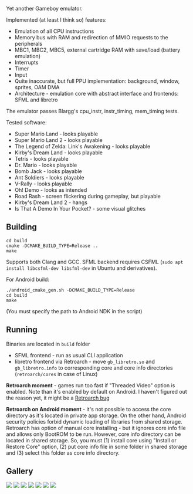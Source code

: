 Yet another Gameboy emulator.

Implemented (at least I think so) features:
* Emulation of all CPU instructions
* Memory bus with RAM and redirection of MMIO requests to the peripherals
* MBC1, MBC2, MBC5, external cartridge RAM with save/load (battery emulation)
* Interrupts
* Timer
* Input
* Quite inaccurate, but full PPU implementation: background, window, sprites, OAM DMA
* Architecture - emulation core with abstract interface and frontends: SFML and libretro

The emulator passes Blargg's cpu_instr, instr_timing, mem_timing tests.

Tested software:
* Super Mario Land - looks playable
* Super Mario Land 2 - looks playable
* The Legend of Zelda: Link's Awakening - looks playable
* Kirby's Dream Land - looks playable
* Tetris - looks playable
* Dr. Mario - looks playable
* Bomb Jack - looks playable
* Ant Soldiers - looks playable
* V-Rally - looks playable
* Oh! Demo - looks as intended
* Road Rash - screen flickering during gameplay, but playable
* Kirby's Dream Land 2 - hangs
* Is That A Demo In Your Pocket? - some visual glitches

## Building

```
cd build
cmake -DCMAKE_BUILD_TYPE=Release ..
make
```

Supports both Clang and GCC. SFML backend requires CSFML (`sudo apt install libcsfml-dev libsfml-dev` in Ubuntu and derivatives).

For Android build:
```
./android_cmake_gen.sh -DCMAKE_BUILD_TYPE=Release
cd build
make
```
(You must specify the path to Android NDK in the script)

## Running

Binaries are located in `build` folder

* SFML frontend - run as usual CLI application
* libretro frontend via Retroarch - move `gb_libretro.so` and `gb_libretro.info` to corresponding core and core info directories (`retroarch/cores` in case of Linux)

__Retroarch moment__ - games run too fast if "Threaded Video" option is enabled. Note than it's enabled by default on Android. I haven't figured out the reason yet, it might be a [Retroarch bug](https://github.com/libretro/RetroArch/issues/11302)

__Retroarch on Android moment__ - it's not possible to access the core directory as it's located in private app storage. On the other hand, Android security policies forbid dynamic loading of libraries from shared storage. Retroarch has option of manual core installing - but it ignores core info file and allows only BootROM to be run. However, core info directory can be located in shared storage. So, you must (1) install core using "Install or Restore Core" option, (2) put core info file in some folder in shared storage and (3) select this folder as core info directory.

##  Gallery

![](screenshots/super_mario_land.png) ![](screenshots/links_awakening.png) ![](screenshots/kirby.png) ![](screenshots/vrally.png) ![](screenshots/ant_soldiers.png) ![](screenshots/oh.png) ![](screenshots/libretro.png)
